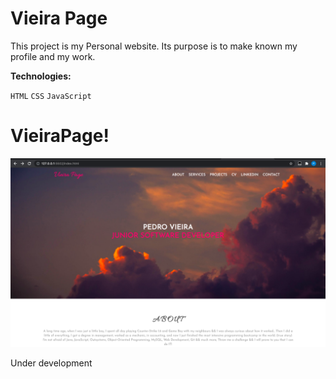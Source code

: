 # Vieira Page

This project is my Personal website. 
Its purpose is to make known my profile and my work.


**Technologies:**

`HTML`
`CSS`
`JavaScript`


# VieiraPage!

![foxdemo](https://github.com/pedroalexandrevieira/pedroalexandrevieira.github.io/blob/master/images/WebSite.png)


Under development
